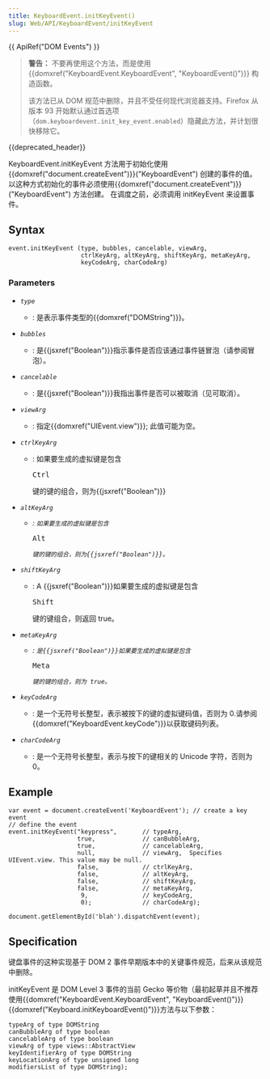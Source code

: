```yaml
---
title: KeyboardEvent.initKeyEvent()
slug: Web/API/KeyboardEvent/initKeyEvent
---
```

{{ ApiRef("DOM Events") }}

> **警告：** 不要再使用这个方法，而是使用 {{domxref("KeyboardEvent.KeyboardEvent", "KeyboardEvent()")}} 构造函数。
>
> 该方法已从 DOM 规范中删除，并且不受任何现代浏览器支持。Firefox 从版本 93 开始默认通过首选项（`dom.keyboardevent.init_key_event.enabled`）隐藏此方法，并计划很快移除它。

{{deprecated_header}}

KeyboardEvent.initKeyEvent 方法用于初始化使用{{domxref("document.createEvent")}}("KeyboardEvent") 创建的事件的值。 以这种方式初始化的事件必须使用{{domxref("document.createEvent")}}("KeyboardEvent") 方法创建。 在调度之前，必须调用 initKeyEvent 来设置事件。

## Syntax

```
event.initKeyEvent (type, bubbles, cancelable, viewArg,
                    ctrlKeyArg, altKeyArg, shiftKeyArg, metaKeyArg,
                    keyCodeArg, charCodeArg)
```

### Parameters

- _`type`_
  - : 是表示事件类型的{{domxref("DOMString")}}。
- _`bubbles`_
  - : 是{{jsxref("Boolean")}}指示事件是否应该通过事件链冒泡（请参阅冒泡）。
- _`cancelable`_
  - : 是{{jsxref("Boolean")}}我指出事件是否可以被取消（见可取消）。
- _`viewArg`_
  - : 指定{{domxref("UIEvent.view")}}; 此值可能为空。
- _`ctrlKeyArg`_

  - : 如果要生成的虚拟键是包含

    <kbd>Ctrl</kbd>

    键的键的组合，则为{{jsxref("Boolean")}}

- _`altKeyArg`_

  - _: `如果要生成的虚拟键是包含`_

    <kbd>Alt</kbd>

    _`键的键的组合，则为{{jsxref("Boolean")}}。`_

- _`shiftKeyArg`_

  - : A {{jsxref("Boolean")}}如果要生成的虚拟键是包含

    <kbd>Shift</kbd>

    键的键组合，则返回 true。

- _`metaKeyArg`_

  - _: `是{{jsxref("Boolean")}}如果要生成的虚拟键是包含`_

    <kbd>Meta</kbd>

    _`键的键的组合，则为 true。`_

- _`keyCodeArg`_
  - : 是一个无符号长整型，表示被按下的键的虚拟键码值，否则为 0.请参阅{{domxref("KeyboardEvent.keyCode")}}以获取键码列表。
- _`charCodeArg`_
  - : 是一个无符号长整型，表示与按下的键相关的 Unicode 字符，否则为 0。

## Example

```
var event = document.createEvent('KeyboardEvent'); // create a key event
// define the event
event.initKeyEvent("keypress",       // typeArg,
                   true,             // canBubbleArg,
                   true,             // cancelableArg,
                   null,             // viewArg,  Specifies UIEvent.view. This value may be null.
                   false,            // ctrlKeyArg,
                   false,            // altKeyArg,
                   false,            // shiftKeyArg,
                   false,            // metaKeyArg,
                    9,               // keyCodeArg,
                    0);              // charCodeArg);

document.getElementById('blah').dispatchEvent(event);
```

## Specification

键盘事件的这种实现基于 DOM 2 事件早期版本中的关键事件规范，后来从该规范中删除。

initKeyEvent 是 DOM Level 3 事件的当前 Gecko 等价物（最初起草并且不推荐使用{{domxref("KeyboardEvent.KeyboardEvent", "KeyboardEvent()")}} {{domxref("Keyboard.initKeyboardEvent()")}}方法与以下参数：

```
typeArg of type DOMString
canBubbleArg of type boolean
cancelableArg of type boolean
viewArg of type views::AbstractView
keyIdentifierArg of type DOMString
keyLocationArg of type unsigned long
modifiersList of type DOMString);
```
